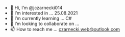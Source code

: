 - 👋 Hi, I’m @jczarnecki014
- 👀 I’m interested in ... 25.08.2021
- 🌱 I’m currently learning ... C#
- 💞️ I’m looking to collaborate on ...
- 📫 How to reach me ... czarnecki.web@outlook.com

<!---
jczarnecki014/jczarnecki014 is a ✨ special ✨ repository because its `README.md` (this file) appears on your GitHub profile.
You can click the Preview link to take a look at your changes.
--->
